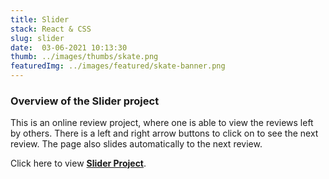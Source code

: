 ```yaml
---
title: Slider
stack: React & CSS
slug: slider
date:  03-06-2021 10:13:30
thumb: ../images/thumbs/skate.png
featuredImg: ../images/featured/skate-banner.png
---
```


### Overview of the Slider project
This is an online review project, where one is able to view the reviews left by others. There is a left and right arrow buttons to click on to see the next review. The page also slides automatically to the next review.

Click here to view **[Slider Project](https://slider-react-2.netlify.app/)**.


